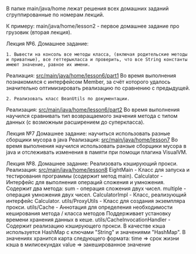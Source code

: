 В папке main/java/home лежат решения всех домашних заданий сгруппированные по номерам лекций.

К примеру: main/java/home/lesson2 - первое домашнее задание про грузовик (вторая лекция).

Лекция №6.
Домашнее задание:

    1. Вывести на консоль все методы класса, (включая родительские методы и приватные), все геттерыкласса и проверить, что все String константы имеют значение, равное их имени.
Реалиация: <a href="https://github.com/sbt-java-school/vladimir.varygin/tree/master/src/main/java/home/lesson6/part1">src/main/java/home/lesson6/part1</a>
Во время выполнения познакомился с интерфейсом Member, за счёт которого удалось
значительно оптимизировать реализацию по сравнению с предыдущей.

    2. Реализовать класс BeanUtils по документации.
Реализация: <a href="https://github.com/sbt-java-school/vladimir.varygin/tree/master/src/main/java/home/lesson6/part2">src/main/java/home/lesson6/part2</a>
Во время выполнения научился сравнивать тип возвращаемого значения метода
с типом данных (с возможным расширением до суперкласса).


Лекция №7
Домашнее задание: научиться использовать разные сборщики мусора в java
Реализация: <a href="https://github.com/sbt-java-school/vladimir.varygin/tree/master/src/main/java/home/lesson7">src/main/java/home/lesson7</a>
Во время выполнения научился использовать ранзые сборщики мусора в java и отслеживать
изменения в памяти при помощи плагина VisualVM.


Лекция №8.
Домашнее задание: Реализовать кэширующий прокси.
Реализация: <a href="https://github.com/sbt-java-school/vladimir.varygin/tree/master/src/main/java/home/lesson8">src/main/java/home/lesson8</a>
<sode>EightMain</code> - Класс для запуска и тестирования программы (содержит метод main).
<sode>Calculator</code> - Интерфейс для выполнения операций сложения и умножения.
Содержит два метода:
sum - операция сложения двух чисел.
multiple - операция умножения двух чисел.
<sode>CalculatorImpl</code> - Класс, реализующий интерфейс Calculator.
<sode>utils/ProxyUtils</code> - Класс для создания экземпляра прокси.
<sode>utils/Cache</code> - Аннотация для определения необходимости кеширования метода / класса методов
Поддерживает установку времени хранения данных в кеше.
<sode>utils/CacheInvocationHandler</code> - Содержит реализацию кэширующего прокси.
В качестве кэша используется HashMap с ключами "String" и значениями "HashMap".
В значениях хранится карта следующего формата:
time => срок жизни кэша в милисекундах
value => закешированное значение
